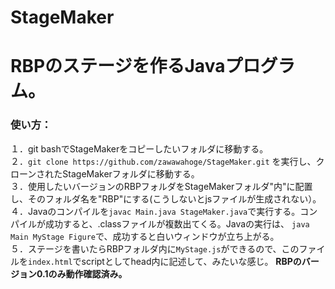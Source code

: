 ﻿# StageMaker
<h1>RBPのステージを作るJavaプログラム。</h1>

<h3>使い方：</h3>
１．git bashでStageMakerをコピーしたいフォルダに移動する。<br/>
２．<code>git clone https://github.com/zawawahoge/StageMaker.git</code> を実行し、クローンされたStageMakerフォルダに移動する。<br/>
３．使用したいバージョンのRBPフォルダをStageMakerフォルダ"内"に配置し、そのフォルダ名を"RBP"にする(こうしないとjsファイルが生成されない）。<br/>
４．Javaのコンパイルを<code>javac Main.java StageMaker.java</code>で実行する。コンパイルが成功すると、.classファイルが複数出てくる。Javaの実行は、
<code>java Main MyStage Figure</code>で、成功すると白いウィンドウが立ち上がる。<br/>
５．ステージを書いたらRBPフォルダ内に<code>MyStage.js</code>ができるので、このファイルを<code>index.html</code>でscriptとしてhead内に記述して、みたいな感じ。


<strong>
RBPのバージョン0.1のみ動作確認済み。
</strong>